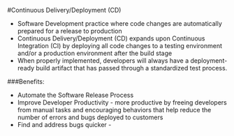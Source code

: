 #Continuous Delivery/Deployment (CD)

- Software Development practice where code changes are automatically prepared for a release to production
- Continuous Delivery/Deployment (CD) expands upon Continuous Integration (CI) by deploying all code changes to a testing environment and/or a production environment after the build stage
- When properly implemented, developers will always have a deployment-ready build artifact that has passed through a standardized test process. 

###Benefits:
- Automate the Software Release Process
- Improve Developer Productivity - more productive by freeing developers from manual tasks and encouraging behaviors that help reduce the number of errors and bugs deployed to customers
- Find and address bugs quicker - 